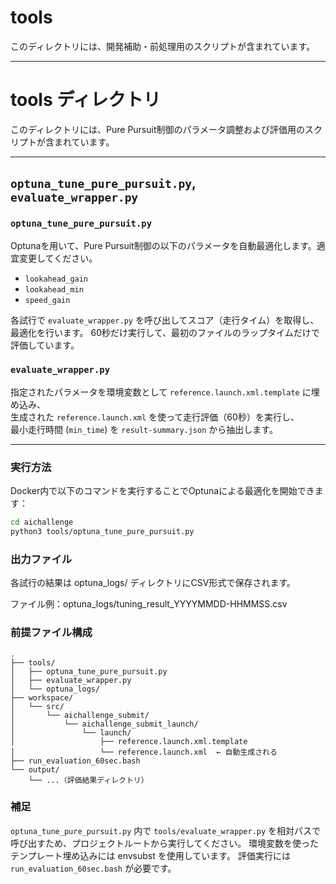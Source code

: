 # tools
このディレクトリには、開発補助・前処理用のスクリプトが含まれています。

---
# tools ディレクトリ

このディレクトリには、Pure Pursuit制御のパラメータ調整および評価用のスクリプトが含まれています。

---
## `optuna_tune_pure_pursuit.py`, `evaluate_wrapper.py`
### `optuna_tune_pure_pursuit.py`

Optunaを用いて、Pure Pursuit制御の以下のパラメータを自動最適化します。適宜変更してください。
- `lookahead_gain`
- `lookahead_min`
- `speed_gain`

各試行で `evaluate_wrapper.py` を呼び出してスコア（走行タイム）を取得し、最適化を行います。
60秒だけ実行して、最初のファイルのラップタイムだけで評価しています。

### `evaluate_wrapper.py`

指定されたパラメータを環境変数として `reference.launch.xml.template` に埋め込み、  
生成された `reference.launch.xml` を使って走行評価（60秒）を実行し、  
最小走行時間 (`min_time`) を `result-summary.json` から抽出します。

---

###  実行方法

Docker内で以下のコマンドを実行することでOptunaによる最適化を開始できます：

```bash
cd aichallenge
python3 tools/optuna_tune_pure_pursuit.py
```

### 出力ファイル
各試行の結果は optuna_logs/ ディレクトリにCSV形式で保存されます。

ファイル例：optuna_logs/tuning_result_YYYYMMDD-HHMMSS.csv

### 前提ファイル構成
```
.
├── tools/
│   ├── optuna_tune_pure_pursuit.py
│   ├── evaluate_wrapper.py
│   └── optuna_logs/
├── workspace/
│   └── src/
│       └── aichallenge_submit/
│           └── aichallenge_submit_launch/
│               └── launch/
│                   ├── reference.launch.xml.template
│                   └── reference.launch.xml  ← 自動生成される
├── run_evaluation_60sec.bash
└── output/
    └── ...（評価結果ディレクトリ）
```

### 補足
`optuna_tune_pure_pursuit.py` 内で `tools/evaluate_wrapper.py` を相対パスで呼び出すため、プロジェクトルートから実行してください。
環境変数を使ったテンプレート埋め込みには envsubst を使用しています。
評価実行には `run_evaluation_60sec.bash` が必要です。
